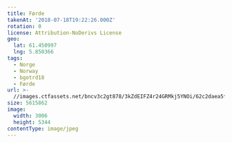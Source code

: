 ```yaml
---
title: Førde
takenAt: '2018-07-18T19:22:26.000Z'
rotation: 0
license: Attribution-NoDerivs License
geo:
  lat: 61.450997
  lng: 5.850366
tags:
  - Norge
  - Norway
  - bgotrd18
  - Førde
url: >-
  //images.ctfassets.net/bncv3c2gt878/3kZdEIFZ4r24GRMkj5YNOi/62c2daea5f15b3a100003ce7fabb0e43/frde_28923146237_o
size: 5615862
image:
  width: 3006
  height: 5344
contentType: image/jpeg
---
```


